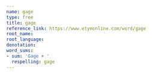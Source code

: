 ```yaml
---
name: gage
type: free
title: gage
reference_link: https://www.etymonline.com/word/gage
root_name: 
root_language: 
denotation: 
word_sums:
- sum: 'Gage + '
  respelling: gage
---
```

